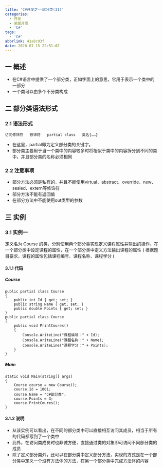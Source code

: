 ```yaml
---
title: 'C#开发之——部分类(31)'
categories:
  - 开发
  - 桌面开发
  - 'C#'
tags:
  - 'C#'
abbrlink: 41a8c03f
date: 2020-07-15 22:51:02
---
```

## 一 概述

* 在C#语言中提供了一个部分类，正如字面上的意思，它用于表示一个类中的一部分
* 一个类可以由多个不分类构成

<!--more-->

## 二 部分类语法形式
### 2.1 语法形式
```
访问修饰符   修饰符   partial class   类名{……}
```

* 在这里，partial即为定义部分类的关键字。
* 部分类主要用于当一个类中的内容较多时将相似于类中的内容拆分到不同的类中，并且部分类的名称必须相同

### 2.2 注意事项

* 部分方法必须是私有的，并且不能使用virtual、abstract、override、new、sealed、extern等修饰符
* 部分方法不能有返回值
* 在部分方法中不能使用out类型的参数

## 三 实例

### 3.1 实例一

 定义名为 Course 的类，分别使用两个部分类实现定义课程属性并输出的操作。在一个部分类中设定课程的属性，在一个部分类中定义方法输出课程的属性 ( 根据题目要求，课程的属性包括课程编号、课程名称、课程学分 )

#### 3.1.1 代码

#####  Course 

```
public partial class Course
{
    public int Id { get; set; }
    public string Name { get; set; }
    public double Points { get; set; }
}
public partial class Course
{
    public void PrintCoures()
    {
        Console.WriteLine("课程编号：" + Id);
        Console.WriteLine("课程名称：" + Name);
        Console.WriteLine("课程学分：" + Points);
    }
}
```

#####  Main  

```
static void Main(string[] args)
{
    Course course = new Course();
    course.Id = 1001;
    course.Name = "C#部分类";
    course.Points = 3;
    course.PrintCoures();
}
```

#### 3.1.2 说明

* 从该实例可以看出，在不同的部分类中可以直接相互访问其成员，相当于所有的代码都写到了一个类中
* 此外，在访问类成员时也非诚方便，直接通过类的对象即可访问不同部分类的成员
* 除了定义部分类外，还可以在部分类中定义部分方法，实现的方式是在一个部分类中定义一个没有方法体的方法，在另一个部分类中完成方法体的内容